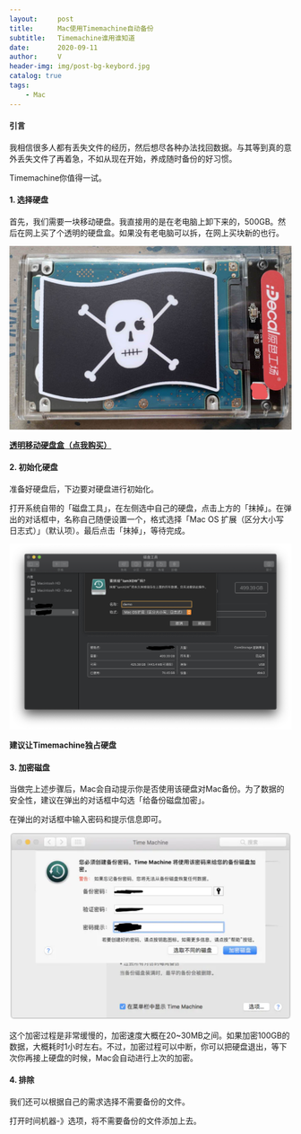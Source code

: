 ```yaml
---
layout:     post
title:      Mac使用Timemachine自动备份
subtitle:   Timemachine谁用谁知道
date:       2020-09-11
author:     V
header-img: img/post-bg-keybord.jpg
catalog: true
tags:
    - Mac
---
```


#### 引言

我相信很多人都有丢失文件的经历，然后想尽各种办法找回数据。与其等到真的意外丢失文件了再着急，不如从现在开始，养成随时备份的好习惯。

Timemachine你值得一试。

#### 1. 选择硬盘

首先，我们需要一块移动硬盘。我直接用的是在老电脑上卸下来的，500GB。然后在网上买了个透明的硬盘盒。如果没有老电脑可以拆，在网上买块新的也行。

![](/img/Timemachine/1.jpeg)

**[透明移动硬盘盒（点我购买）](https://union-click.jd.com/jdc?e=&p=AyIGZRtfEAQTBVwdWh0yFgBSHV4UBhQAUhJrUV1KWQorAlBHU0VeBUVNR0ZbSkdETlcNVQtHRVNSUVNLXANBRA1XB14DS10cQQVYD21XHgNSHF0QAxYBUhxSJXxqfCVIC3AAdwFPcyx2fRJkIU1BfUQeC2UaaxUDEwRWHVgRChs3ZRtcJUN8B1QaWRcBFgZlGmsVBhoPXB1SFQUVA1ceaxICGzdVH1wRABcGXBtdFGxTRAcrayUBIjdlG2sWMlBpVxxcFgVGBlRLXkECFwFRHVIVBkJUBh5dRwMaDlVJCBAyEAZUH1I%3D)**

#### 2. 初始化硬盘

准备好硬盘后，下边要对硬盘进行初始化。

打开系统自带的「磁盘工具」，在左侧选中自己的硬盘，点击上方的「抹掉」。在弹出的对话框中，名称自己随便设置一个，格式选择「Mac OS 扩展（区分大小写 日志式）」（默认项）。最后点击「抹掉」，等待完成。

![](/img/Timemachine/2.png)

**建议让Timemachine独占硬盘**

#### 3. 加密磁盘

当做完上述步骤后，Mac会自动提示你是否使用该硬盘对Mac备份。为了数据的安全性，建议在弹出的对话框中勾选「给备份磁盘加密」。

在弹出的对话框中输入密码和提示信息即可。

![](/img/Timemachine/4.png)

这个加密过程是非常缓慢的，加密速度大概在20~30MB之间。如果加密100GB的数据，大概耗时1小时左右。不过，加密过程可以中断，你可以把硬盘退出，等下次你再接上硬盘的时候，Mac会自动进行上次的加密。

#### 4. 排除

我们还可以根据自己的需求选择不需要备份的文件。

打开时间机器-》选项，将不需要备份的文件添加上去。





